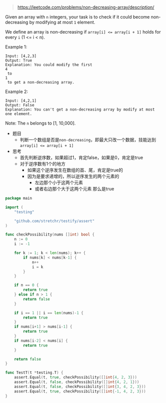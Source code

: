 > https://leetcode.com/problems/non-decreasing-array/description/

Given an array with `n` integers, your task is to check if it could become non-decreasing by modifying at most `1` element.

We define an array is non-decreasing if `array[i] <= array[i + 1]` holds for every `i` (1 <= i < n).

Example 1:
```
Input: [4,2,3]
Output: True
Explanation: You could modify the first 
4
 to 
1
 to get a non-decreasing array.
```

Example 2:
```
Input: [4,2,1]
Output: False
Explanation: You can't get a non-decreasing array by modify at most one element.
```

Note: The `n` belongs to [1, 10,000].

- 题目
  - 判断一个数组是否是`non-decreasing`，即最大只改一个数据，技能达到`array[i] <= array[i + 1]`
- 思考
  - 首先判断逆序数，如果超过1，肯定false，如果是0，肯定是true
  - 对于逆序数有1个的地方
    - 如果这个逆序发生在数组的首、尾，肯定是true的
    - 因为是要求递增的，所以逆序发生的两个元素的
      - 左边那个小于这两个元素
      - 或者右边那个大于这两个元素
      那么是true

```go
package main

import (
	"testing"

	"github.com/stretchr/testify/assert"
)

func checkPossibility(nums []int) bool {
	n := 0
	i := -1

	for k := 1; k < len(nums); k++ {
		if nums[k] < nums[k-1] {
			n++
			i = k
		}
	}

	if n == 0 {
		return true
	} else if n > 1 {
		return false
	}

	if i == 1 || i == len(nums)-1 {
		return true
	}
	if nums[i+1] > nums[i-1] {
		return true
	}
	if nums[i-2] < nums[i] {
		return true
	}

	return false
}

func TestT(t *testing.T) {
	assert.Equal(t, true, checkPossibility([]int{4, 2, 3}))
	assert.Equal(t, false, checkPossibility([]int{4, 2, 1}))
	assert.Equal(t, false, checkPossibility([]int{3, 4, 2, 3}))
	assert.Equal(t, true, checkPossibility([]int{-1, 4, 2, 3}))
}
```